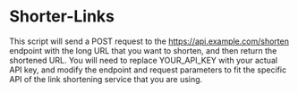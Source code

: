 # Shorter-Links

This script will send a POST request to the https://api.example.com/shorten endpoint with the long URL that you want to shorten, and then return the shortened URL. You will need to replace YOUR_API_KEY with your actual API key, and modify the endpoint and request parameters to fit the specific API of the link shortening service that you are using.
